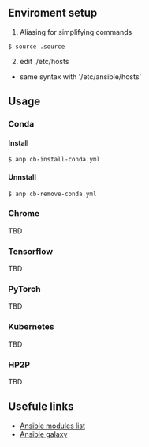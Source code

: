 
## Enviroment setup

1. Aliasing for simplifying commands
```
$ source .source
```

2. edit ./etc/hosts 

- same syntax with '/etc/ansible/hosts'


## Usage

### Conda 

#### Install
```
$ anp cb-install-conda.yml
```
#### Unnstall
```
$ anp cb-remove-conda.yml
```

### Chrome 

TBD

### Tensorflow

TBD

### PyTorch

TBD

### Kubernetes

TBD

### HP2P

TBD




## Usefule links

- [Ansible modules list](https://docs.ansible.com/ansible/2.8/modules/list_of_all_modules.html)
- [Ansible galaxy](https://galaxy.ansible.com/home)



